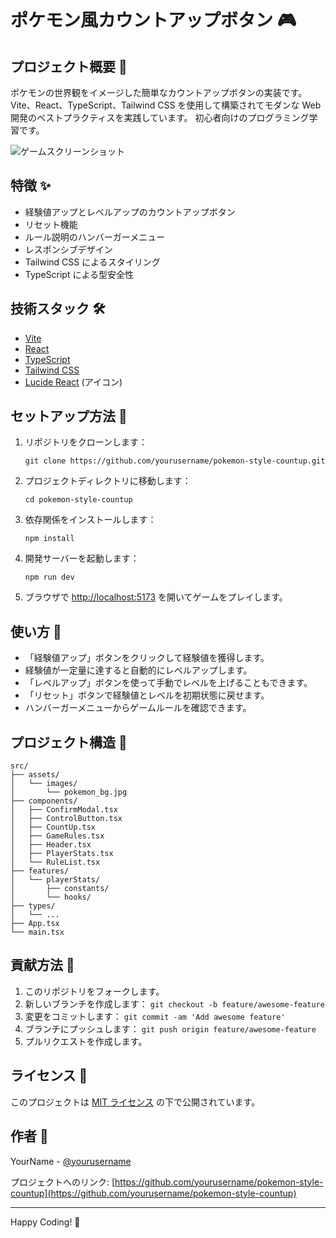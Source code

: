 # ポケモン風カウントアップボタン 🎮

## プロジェクト概要 📝

ポケモンの世界観をイメージした簡単なカウントアップボタンの実装です。
Vite、React、TypeScript、Tailwind CSS を使用して構築されてモダンな Web 開発のベストプラクティスを実践しています。
初心者向けのプログラミング学習です。

![ゲームスクリーンショット](./path/to/screenshot.png)

## 特徴 ✨

- 経験値アップとレベルアップのカウントアップボタン
- リセット機能
- ルール説明のハンバーガーメニュー
- レスポンシブデザイン
- Tailwind CSS によるスタイリング
- TypeScript による型安全性

## 技術スタック 🛠️

- [Vite](https://vitejs.dev/)
- [React](https://reactjs.org/)
- [TypeScript](https://www.typescriptlang.org/)
- [Tailwind CSS](https://tailwindcss.com/)
- [Lucide React](https://lucide.dev/) (アイコン)

## セットアップ方法 🚀

1. リポジトリをクローンします：

   ```shell
   git clone https://github.com/yourusername/pokemon-style-countup.git
   ```

2. プロジェクトディレクトリに移動します：

   ```shell
   cd pokemon-style-countup
   ```

3. 依存関係をインストールします：

   ```shell
   npm install
   ```

4. 開発サーバーを起動します：

   ```shell
   npm run dev
   ```

5. ブラウザで [http://localhost:5173](http://localhost:5173) を開いてゲームをプレイします。

## 使い方 📖

- 「経験値アップ」ボタンをクリックして経験値を獲得します。
- 経験値が一定量に達すると自動的にレベルアップします。
- 「レベルアップ」ボタンを使って手動でレベルを上げることもできます。
- 「リセット」ボタンで経験値とレベルを初期状態に戻せます。
- ハンバーガーメニューからゲームルールを確認できます。

## プロジェクト構造 📁

```
src/
├── assets/
│   └── images/
│       └── pokemon_bg.jpg
├── components/
│   ├── ConfirmModal.tsx
│   ├── ControlButton.tsx
│   ├── CountUp.tsx
│   ├── GameRules.tsx
│   ├── Header.tsx
│   ├── PlayerStats.tsx
│   └── RuleList.tsx
├── features/
│   └── playerStats/
│       ├── constants/
│       └── hooks/
├── types/
│   └── ...
├── App.tsx
└── main.tsx
```

## 貢献方法 🤝

1. このリポジトリをフォークします。
2. 新しいブランチを作成します： `git checkout -b feature/awesome-feature`
3. 変更をコミットします： `git commit -am 'Add awesome feature'`
4. ブランチにプッシュします： `git push origin feature/awesome-feature`
5. プルリクエストを作成します。

## ライセンス 📄

このプロジェクトは [MIT ライセンス](LICENSE) の下で公開されています。

## 作者 👤

YourName - [@yourusername](https://github.com/yourusername)

プロジェクトへのリンク: [https://github.com/yourusername/pokemon-style-countup](https://github.com/yourusername/pokemon-style-countup)

---

Happy Coding! 🎉
